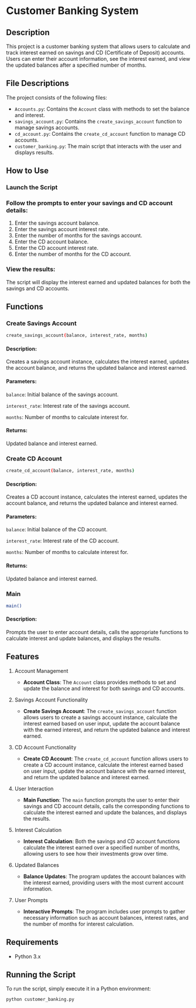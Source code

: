 # Customer Banking System

## Description
This project is a customer banking system that allows users to calculate and track interest earned on savings and CD (Certificate of Deposit) accounts. Users can enter their account information, see the interest earned, and view the updated balances after a specified number of months.

## File Descriptions

The project consists of the following files:
- `Accounts.py`: Contains the `Account` class with methods to set the balance and interest.
- `savings_account.py`: Contains the `create_savings_account` function to manage savings accounts.
- `cd_account.py`: Contains the `create_cd_account` function to manage CD accounts.
- `customer_banking.py`: The main script that interacts with the user and displays results.


## How to Use

### Launch the Script 

### Follow the prompts to enter your savings and CD account details:

1. Enter the savings account balance.
2. Enter the savings account interest rate.
3. Enter the number of months for the savings account.
4. Enter the CD account balance.
5. Enter the CD account interest rate.
6. Enter the number of months for the CD account.

### View the results:
The script will display the interest earned and updated balances for both the savings and CD accounts.

## Functions

### Create Savings Account
```bash
create_savings_account(balance, interest_rate, months)
```
#### Description: 
Creates a savings account instance, calculates the interest earned, updates the account balance, and returns the updated balance and interest earned.

#### Parameters:

```balance```: Initial balance of the savings account.

```interest_rate```: Interest rate of the savings account.

```months```: Number of months to calculate interest for.

#### Returns: 
Updated balance and interest earned.

### Create CD Account
```bash
create_cd_account(balance, interest_rate, months)
```
#### Description: 
Creates a CD account instance, calculates the interest earned, updates the account balance, and returns the updated balance and interest earned.

#### Parameters:

```balance```: Initial balance of the CD account.

```interest_rate```: Interest rate of the CD account.

```months```: Number of months to calculate interest for.

#### Returns: 
Updated balance and interest earned.

### Main

```bash
main()
```
#### Description: 
Prompts the user to enter account details, calls the appropriate functions to calculate interest and update balances, and displays the results.


## Features

1. Account Management

    - **Account Class**: The `Account` class provides methods to set and update the balance and interest for both savings and CD accounts.

2. Savings Account Functionality
    - **Create Savings Account**: The `create_savings_account` function allows users to create a savings account instance, calculate the interest earned based on user input, update the account balance with the earned interest, and return the updated balance and interest earned.

3. CD Account Functionality
    - **Create CD Account**: The `create_cd_account` function allows users to create a CD account instance, calculate the interest earned based on user input, update the account balance with the earned interest, and return the updated balance and interest earned.

4. User Interaction
    - **Main Function**: The `main` function prompts the user to enter their savings and CD account details, calls the corresponding functions to calculate the interest earned and update the balances, and displays the results.

5. Interest Calculation
    - **Interest Calculation**: Both the savings and CD account functions calculate the interest earned over a specified number of months, allowing users to see how their investments grow over time.

6. Updated Balances
    - **Balance Updates**: The program updates the account balances with the interest earned, providing users with the most current account information.

7. User Prompts
    - **Interactive Prompts**: The program includes user prompts to gather necessary information such as account balances, interest rates, and the number of months for interest calculation.


## Requirements

- Python 3.x

## Running the Script

To run the script, simply execute it in a Python environment:

```bash
python customer_banking.py
```